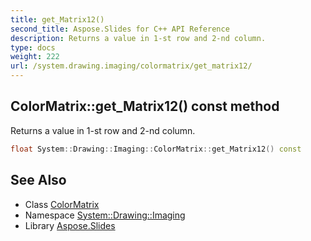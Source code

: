 ```yaml
---
title: get_Matrix12()
second_title: Aspose.Slides for C++ API Reference
description: Returns a value in 1-st row and 2-nd column.
type: docs
weight: 222
url: /system.drawing.imaging/colormatrix/get_matrix12/
---
```

## ColorMatrix::get_Matrix12() const method


Returns a value in 1-st row and 2-nd column.

```cpp
float System::Drawing::Imaging::ColorMatrix::get_Matrix12() const
```

## See Also

* Class [ColorMatrix](../)
* Namespace [System::Drawing::Imaging](../../)
* Library [Aspose.Slides](../../../)